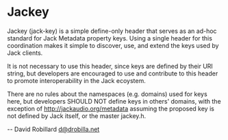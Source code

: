 Jackey
======

Jackey (jack-key) is a simple define-only header that serves as an ad-hoc
standard for Jack Metadata property keys.  Using a single header for this
coordination makes it simple to discover, use, and extend the keys used by Jack
clients.

It is not necessary to use this header, since keys are defined by their URI
string, but developers are encouraged to use and contribute to this header to
promote interoperability in the Jack ecoystem.

There are no rules about the namespaces (e.g. domains) used for keys here, but
developers SHOULD NOT define keys in others' domains, with the exception of
http://jackaudio.org/metadata assuming the proposed key is not defined by Jack
itself, or the master jackey.h.

 -- David Robillard <d@drobilla.net>
